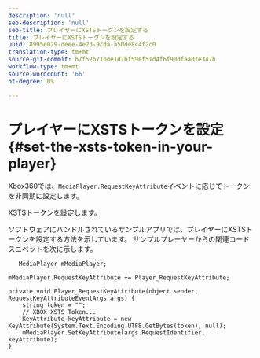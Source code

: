 ```yaml
---
description: 'null'
seo-description: 'null'
seo-title: プレイヤーにXSTSトークンを設定する
title: プレイヤーにXSTSトークンを設定する
uuid: 8995e029-deee-4e23-9cda-a50de8c4f2c0
translation-type: tm+mt
source-git-commit: b7f52b71bde1d7bf59ef51d4f6f90dfaa07e347b
workflow-type: tm+mt
source-wordcount: '66'
ht-degree: 0%

---
```



# プレイヤーにXSTSトークンを設定{#set-the-xsts-token-in-your-player}

Xbox360では、`MediaPlayer.RequestKeyAttribute`イベントに応じてトークンを非同期に設定します。

XSTSトークンを設定します。

ソフトウェアにバンドルされているサンプルアプリでは、プレイヤーにXSTSトークンを設定する方法を示しています。 サンプルプレーヤーからの関連コードスニペットを次に示します。

```
   MediaPlayer mMediaPlayer;  
 
mMediaPlayer.RequestKeyAttribute += Player_RequestKeyAttribute;  
 
private void Player_RequestKeyAttribute(object sender, RequestKeyAttributeEventArgs args) {  
    string token = "";  
    // XBOX XSTS Token...  
    KeyAttribute keyAttribute = new KeyAttribute(System.Text.Encoding.UTF8.GetBytes(token), null);  
    mMediaPlayer.SetKeyAttribute(args.RequestIdentifier, keyAttribute);  
} 
```

